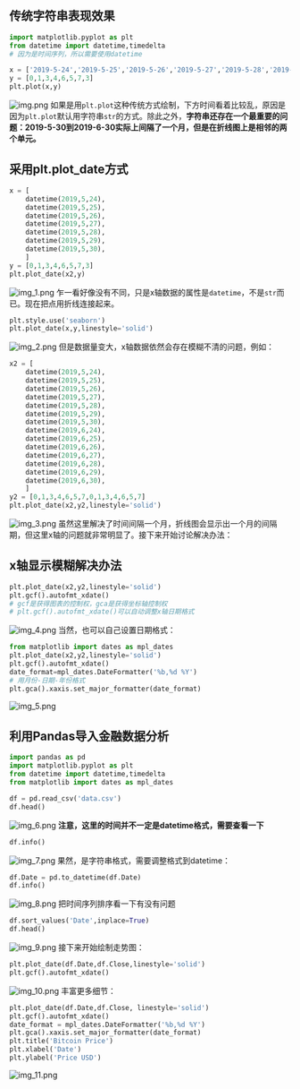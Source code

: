 ## 传统字符串表现效果
```python
import matplotlib.pyplot as plt
from datetime import datetime,timedelta
# 因为是时间序列，所以需要使用datetime
```

```python
x = ['2019-5-24','2019-5-25','2019-5-26','2019-5-27','2019-5-28','2019-5-29','2019-5-30','2019-6-30']
y = [0,1,3,4,6,5,7,3]
plt.plot(x,y)
```
![img.png](img.png)
如果是用`plt.plot`这种传统方式绘制，下方时间看着比较乱，原因是因为`plt.plot`默认用字符串`str`的方式。除此之外，**字符串还存在一个最重要的问题：2019-5-30到2019-6-30实际上间隔了一个月，但是在折线图上是相邻的两个单元。**
## 采用plt.plot_date方式

```python
x = [
    datetime(2019,5,24),
    datetime(2019,5,25),
    datetime(2019,5,26),
    datetime(2019,5,27),
    datetime(2019,5,28),
    datetime(2019,5,29),
    datetime(2019,5,30),
    ]
y = [0,1,3,4,6,5,7,3]
plt.plot_date(x2,y)
```
![img_1.png](img_1.png)
乍一看好像没有不同，只是x轴数据的属性是`datetime`，不是`str`而已。现在把点用折线连接起来。
```python
plt.style.use('seaborn')
plt.plot_date(x,y,linestyle='solid')
```
![img_2.png](img_2.png)
但是数据量变大，x轴数据依然会存在模糊不清的问题，例如：

```python
x2 = [
    datetime(2019,5,24),
    datetime(2019,5,25),
    datetime(2019,5,26),
    datetime(2019,5,27),
    datetime(2019,5,28),
    datetime(2019,5,29),
    datetime(2019,5,30),
    datetime(2019,6,24),
    datetime(2019,6,25),
    datetime(2019,6,26),
    datetime(2019,6,27),
    datetime(2019,6,28),
    datetime(2019,6,29),
    datetime(2019,6,30),
    ]
y2 = [0,1,3,4,6,5,7,0,1,3,4,6,5,7]
plt.plot_date(x2,y2,linestyle='solid')
```
![img_3.png](img_3.png)
虽然这里解决了时间间隔一个月，折线图会显示出一个月的间隔期，但这里x轴的问题就非常明显了。接下来开始讨论解决办法：
## x轴显示模糊解决办法

```python
plt.plot_date(x2,y2,linestyle='solid')
plt.gcf().autofmt_xdate()
# gcf是获得图表的控制权，gca是获得坐标轴控制权
# plt.gcf().autofmt_xdate()可以自动调整x轴日期格式
```
![img_4.png](img_4.png)
当然，也可以自己设置日期格式：
```python
from matplotlib import dates as mpl_dates
plt.plot_date(x2,y2,linestyle='solid')
plt.gcf().autofmt_xdate()
date_format=mpl_dates.DateFormatter('%b,%d %Y')
# 用月份-日期-年份格式
plt.gca().xaxis.set_major_formatter(date_format)
```
![img_5.png](img_5.png)
## 利用Pandas导入金融数据分析
```python
import pandas as pd
import matplotlib.pyplot as plt
from datetime import datetime,timedelta
from matplotlib import dates as mpl_dates
```

```python
df = pd.read_csv('data.csv')
df.head()
```
![img_6.png](img_6.png)
**注意，这里的时间并不一定是datetime格式，需要查看一下**

```python
df.info()
```
![img_7.png](img_7.png)
果然，是字符串格式，需要调整格式到datetime：

```python
df.Date = pd.to_datetime(df.Date)
df.info()
```
![img_8.png](img_8.png)
把时间序列排序看一下有没有问题

```python
df.sort_values('Date',inplace=True)
df.head()
```
![img_9.png](img_9.png)
接下来开始绘制走势图：

```python
plt.plot_date(df.Date,df.Close,linestyle='solid')
plt.gcf().autofmt_xdate()
```
![img_10.png](img_10.png)
丰富更多细节：

```python
plt.plot_date(df.Date,df.Close, linestyle='solid')
plt.gcf().autofmt_xdate()
date_format = mpl_dates.DateFormatter('%b,%d %Y')
plt.gca().xaxis.set_major_formatter(date_format)
plt.title('Bitcoin Price')
plt.xlabel('Date')
plt.ylabel('Price USD')
```
![img_11.png](img_11.png)

